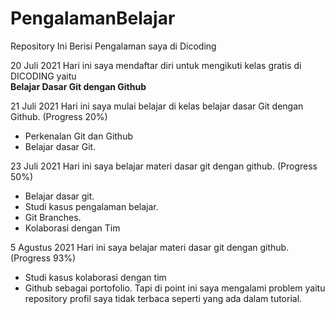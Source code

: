 # PengalamanBelajar
Repository Ini Berisi Pengalaman saya di Dicoding 

20 Juli 2021 
Hari ini saya mendaftar diri untuk mengikuti kelas gratis di DICODING yaitu  
**Belajar Dasar Git dengan Github**

21 Juli 2021 
Hari ini saya mulai belajar di kelas belajar dasar Git dengan Github. (Progress 20%)
  * Perkenalan Git dan Github 
  * Belajar dasar Git. 

23 Juli 2021 
Hari ini saya belajar materi dasar git dengan github. (Progress 50%)
  * Belajar dasar git.
  * Studi kasus pengalaman belajar. 
  * Git Branches. 
  * Kolaborasi dengan Tim 

5 Agustus 2021 
Hari ini saya belajar materi dasar git dengan github. (Progress 93%)
 * Studi kasus kolaborasi dengan tim 
 * Github sebagai portofolio. Tapi di point ini saya mengalami problem yaitu repository profil saya tidak terbaca seperti yang ada dalam tutorial. 
